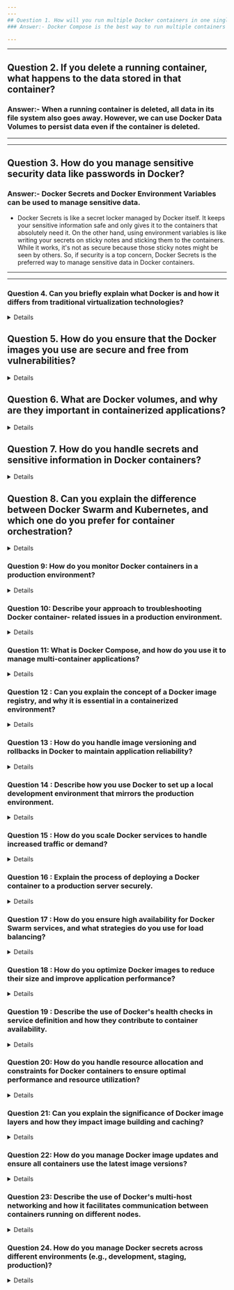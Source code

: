 ```yaml
---
---
## Question 1. How will you run multiple Docker containers in one single host?
### Answer:- Docker Compose is the best way to run multiple containers as a single service by defining them in a docker-compose.yml file.

---
```

---
## Question 2. If you delete a running container, what happens to the data stored in that container?
### Answer:- When a running container is deleted, all data in its file system also goes away. However, we can use Docker Data Volumes to persist data even if the container is deleted.


---
---
## Question 3. How do you manage sensitive security data like passwords in Docker?
### Answer:- Docker Secrets and Docker Environment Variables can be used to manage sensitive data. 
- Docker Secrets is like a secret locker managed by Docker itself. It keeps your sensitive information safe and only gives it to the containers that absolutely need it. On the other hand, using environment variables is like writing your secrets on sticky notes and sticking them to the containers. While it works, it's not as secure because those sticky notes might be seen by others.
So, if security is a top concern, Docker Secrets is the preferred way to manage sensitive data in Docker containers.

---
---


### Question 4. Can you briefly explain what Docker is and how it differs from traditional virtualization technologies?
<details>
### Key Differences Between Docker and Traditional Virtualization:

1. **Architecture**:
   - **Docker**: Containers run on the same operating system kernel as the host, using the host's OS to manage resources. Each container is isolated but shares the host OS, making them lightweight.
   - **Traditional Virtualization**: Virtual machines (VMs) include a full guest operating system along with the application. Each VM runs on a hypervisor, which abstracts and manages the hardware, creating a more substantial overhead.

2. **Resource Efficiency**:
   - **Docker**: Containers are lightweight because they share the OS kernel and do not require a full OS instance. This allows for faster startup times and better resource utilization.
   - **Traditional Virtualization**: VMs are heavier since they require their own OS, leading to higher resource consumption (CPU, memory, disk space).

3. **Isolation**:
   - **Docker**: Containers provide process-level isolation. While they are isolated from each other and the host, they are less isolated compared to VMs, which can be both an advantage and a disadvantage depending on the use case.
   - **Traditional Virtualization**: VMs provide strong isolation by emulating separate hardware environments, making them suitable for running multiple, potentially conflicting, OS instances on the same physical machine.

4. **Portability**:
   - **Docker**: Containers are highly portable across different environments (development, testing, production) because they package the application and its dependencies together.
   - **Traditional Virtualization**: VMs are also portable but require more resources and have larger footprints, making them less convenient to move across environments.


</details>

## Question 5. How do you ensure that the Docker images you use are secure and free from vulnerabilities?
<details>

**Answer**: To ensure Docker image security, I regularly scan images using security tools like Trivy or Anchore to detect and address vulnerabilities. I prioritize using images from trusted sources or official repositories to minimize risks. Additionally, I keep my base images and dependencies up to date to ensure that any known vulnerabilities are promptly patched. This proactive approach helps maintain a secure and stable environment for my applications.
   
</details>

## Question 6. What are Docker volumes, and why are they important in containerized applications?
<details>

**Answer**: Docker volumes are a mechanism for persisting and managing data generated by containers, separate from the container's lifecycle. They are crucial in containerized applications because they allow data to persist even if a container is deleted or recreated. Volumes also enable data sharing between multiple containers or between containers and the host system, ensuring data integrity and continuity. This is particularly important for stateful applications, such as databases, where preserving data across container restarts is essential. 
</details>

## Question 7. How do you handle secrets and sensitive information in Docker containers?
<details>
- By using Docker's built-in secrets management or tools like HashiCorp Vault, you can securely store and manage sensitive data, making sure that only authorized containers can access these secrets.

</details>

## Question 8. Can you explain the difference between Docker Swarm and Kubernetes, and which one do you prefer for container orchestration?
<details>

### 1. **Scalability**
   - **Docker Swarm**: 
     - **Scalability**: It’s suitable for small to medium-scale deployments. It’s efficient but doesn’t scale as seamlessly as Kubernetes.
  
   - **Kubernetes**:
     - **High Scalability**: Kubernetes excels in managing large-scale, distributed systems. It’s designed to handle complex workloads and can scale to thousands of nodes.

### 2. **Ecosystem and Community Support**
   - **Docker Swarm**: 
     - **Limited Ecosystem**: While it integrates well with Docker tools, Docker Swarm has a smaller ecosystem and less community support compared to Kubernetes.
  
   - **Kubernetes**:
     - **Rich Ecosystem**: Kubernetes has a vast and active community. It has extensive support from cloud providers (AWS, Azure, GCP) and a rich ecosystem of tools for monitoring, logging, and more.

### 3. **Features**
   - **Docker Swarm**: 
     - **Basic Features**: Docker Swarm provides essential container orchestration features like load balancing, service discovery, and scaling.
  
   - **Kubernetes**:
     - **Advanced Features**: Kubernetes offers advanced features like automated rollouts and rollbacks, self-healing, horizontal scaling, and secrets management. It also supports more complex networking and storage options.

</details>

### Question 9: How do you monitor Docker containers in a production environment?
<details>
   - Using Prometheus and Grafana is a great choice for monitoring Docker containers, as they provide comprehensive insights and powerful visualization capabilities.
</details>

### Question 10: Describe your approach to troubleshooting Docker container- related issues in a production environment.
<details>

**Answer**:  
My approach begins with reviewing container logs and inspecting their status using Docker commands. For more complex issues, I utilize tools like `docker stats` and `docker top` to gather detailed information, analyze the container's resource usage, and identify potential bottlenecks or performance issues.
Let's walk through a specific issue to illustrate your approach:

### Scenario: High CPU Usage in a Docker Container

**Issue**:  
You notice that one of your Docker containers is consuming an unusually high amount of CPU resources, which is affecting the performance of other services in the production environment.

**Step 1: Review Container Logs**  
First, you would check the container's logs to identify any obvious errors or anomalies. You can do this using the following command:

```bash
docker logs <container_id>
```

By reviewing the logs, you might spot error messages, exceptions, or repeated tasks that could be causing the high CPU usage.

**Step 2: Inspect Container Status**  
Next, you'd inspect the status of the container to check if it’s restarting frequently or has any unusual behavior:

```bash
docker inspect <container_id>
```

This command provides detailed information about the container's configuration and state, helping you identify if there are any misconfigurations or environmental issues.

**Step 3: Analyze Resource Usage with `docker stats`**  
Since the issue involves high CPU usage, you'd then use the `docker stats` command to monitor the real-time resource consumption of the container:

```bash
docker stats <container_id>
```

This will display the CPU, memory, network, and disk I/O usage of the container. If the CPU usage is consistently high, it could indicate an issue with the application running inside the container, such as an infinite loop or inefficient code.

**Step 4: Investigate Running Processes with `docker top`**  
To get more insight into what's happening inside the container, you can use the `docker top` command to list the running processes:

```bash
docker top <container_id>
```

This will show you the active processes and their resource consumption within the container. If a specific process is using a lot of CPU, you can investigate that process further to understand why it's consuming so many resources.

**Step 5: Take Corrective Action**  
Based on the findings, you might:

- **Optimize the application code** to reduce CPU consumption.
- **Limit CPU resources** allocated to the container by updating its configuration.
- **Restart the container** to see if the issue resolves itself.
- **Scale the application** by running additional container instances to distribute the load.


</details>

### Question 11: What is Docker Compose, and how do you use it to manage multi-container applications?
<details>
   
   **Docker Compose** is a tool used for defining and running multi-container Docker applications. It allows you to configure your application's services, networks, and volumes using a YAML file called `docker-compose.yml`. This file specifies how the containers should be built, linked, and configured, making it easier to manage complex applications that consist of multiple interdependent services.


### Basic Workflow with Docker Compose:

1. **Create a `docker-compose.yml` File**:
   - Define the services (containers) that make up your application.
   - Specify details like the image to use, ports to expose, volumes, environment variables, etc.

   Example `docker-compose.yml`:
   ```yaml
   version: '3'
   services:
     web:
       image: nginx
       ports:
         - "80:80"
     db:
       image: mysql
       environment:
         MYSQL_ROOT_PASSWORD: example
       volumes:
         - db-data:/var/lib/mysql

   volumes:
     db-data:
   ```

</details>

### Question 12 : Can you explain the concept of a Docker image registry, and why it is essential in a containerized environment?
<details>

**Answer** : A Docker image registry is a repository for storing and managing Docker images. It is essential because it provides a centralized location to store and share images, making it easier to deploy applications consistently across multiple environments.
</details>

### Question 13 : How do you handle image versioning and rollbacks in Docker to maintain application reliability?
<details>
   
**Answer**: I use version tags for Docker images, ensuring that each image is associated with a specific version of the application. For rollbacks, I can easily revert to a previous version of the image if necessary.
</details>

### Question 14 : Describe how you use Docker to set up a local development environment that mirrors the production environment.
<details>

**Answer**: I use Docker Compose to define services, networks, and volumes for the local development environment. This ensures that developers have a consistent environment with the same configurations as the production setup.
</details>

### Question 15 : How do you scale Docker services to handle increased traffic or demand?
<details>

To scale Docker services effectively:

1. **Docker Swarm:**
   - Use the `docker service scale` command to scale services horizontally by adjusting the number of replicas. For example:
     ```bash
     docker service scale my_service=5
     ```
   - This command increases the number of instances of `my_service` to 5.

2. **Kubernetes:**
   - Use the `kubectl scale` command to scale deployments or replicasets. For example:
     ```bash
     kubectl scale deployment my-deployment --replicas=5
     ```
   - This command sets the number of replicas for `my-deployment` to 5.

Both approaches distribute the load among multiple instances of the service, allowing them to handle increased traffic or demand efficiently.
   
</details>

### Question 16 : Explain the process of deploying a Docker container to a production server securely.
<details>
   Here's a detailed process for deploying a Docker container to a production server securely:

1. **Prepare the Production Server**:
   - **Install Docker**: Ensure Docker is installed on the production server. Follow Docker's official documentation to install the appropriate version for your server's operating system.
   - **Secure Docker**: Configure Docker securely by setting up proper firewall rules to restrict access. Use Docker's security features like user namespaces and disable remote access if not needed.

2. **Prepare the Docker Image**:
   - **Build and Test**: Build the Docker image locally and thoroughly test it to ensure it works as expected.
   - **Scan for Vulnerabilities**: Use tools like Docker Bench for Security or third-party scanners to check for vulnerabilities in your Docker image.

3. **Secure Image Transfer**:
   - **Private Registry**: Push the Docker image to a private container registry (like Docker Hub, Azure Container Registry, or a private registry) with restricted access. This ensures the image is securely stored and can be retrieved only by authorized users.
   - **SSH/SFTP**: Alternatively, if transferring directly to the server, use secure methods like SSH or SFTP to transfer the image or the Dockerfile.

4. **Deploy the Docker Container**:
   - **Pull the Image**: On the production server, pull the Docker image from the private registry using the `docker pull` command.
   
5. **Monitor and Maintain**:
   - **Monitoring Tools**: Use monitoring tools like Prometheus and Grafana to monitor the container’s performance and resource usage.
   - **Logs and Alerts**: Set up logging and alerting for your container to detect any issues or security incidents.

6. **Update and Rollback**:
   - **Version Tags**: Use version tags for your Docker images to keep track of different versions. This allows for easy rollbacks if needed.
   - **Continuous Deployment**: Implement continuous deployment practices to automate updates while ensuring that security and functionality are maintained.

By following these steps, you can deploy Docker containers to production servers securely and ensure a stable and secure environment.
</details>

### Question 17 : How do you ensure high availability for Docker Swarm services, and what strategies do you use for load balancing?
<details>

   Ensuring high availability and effective load balancing in Docker Swarm involves a few key strategies:

1. **High Availability:**
   - **Deploy Across Multiple Nodes:** Distribute your services across multiple nodes in the Docker Swarm cluster. This minimizes the impact of a single node failure, as other nodes can continue to handle the service.
   - **Use Replicas:** Set the desired number of replicas for each service to ensure that if a container or node fails, other replicas can continue to handle the traffic.
   
2. **Load Balancing:**
   - **Built-In Swarm Load Balancing:** Docker Swarm includes a built-in load balancer that distributes incoming traffic to the service's replicas. When a request is made to the service, Swarm's routing mechanism ensures that the traffic is evenly distributed among the available replicas.

By combining these strategies, you can achieve both high availability and efficient load balancing for your Docker Swarm services.
</details>

### Question 18 : How do you optimize Docker images to reduce their size and improve application performance?
<details>
- I use a multi-stage build approach, where I use one Docker image to build the application and another lightweight image to run it. This reduces the final image size and improves container startup times.
</details>


### Question 19 : Describe the use of Docker's health checks in service definition and how they contribute to container availability.
<details>
   By using health checks, you can ensure that your containers are running properly and that any issues are addressed automatically

1. **Defining Health Checks**: In a Dockerfile or a Docker Compose file, you can define a health check using the `HEALTHCHECK` instruction. This instruction specifies a command that Docker will run inside the container to check its health. For example:

   ```dockerfile
   HEALTHCHECK --interval=30s --timeout=10s --start-period=30s --retries=3 \
     CMD curl -f http://localhost/ || exit 1
   ```

   In this example, Docker will run the `curl` command to check if a web service is available on `localhost`. If the command fails, it will exit with a non-zero status.

2. **Health Check Parameters**:
   - `--interval`: How often to run the health check command (e.g., every 30 seconds).
   - `--timeout`: How long to wait for the health check command to complete (e.g., 10 seconds).
   - `--start-period`: Time to wait after container start before performing health checks (e.g., 30 seconds).
   - `--retries`: Number of consecutive failures needed to mark the container as unhealthy (e.g., 3 retries).

3. **Health Status**: Docker reports the health status of the container as one of the following:
   - `healthy`: The container is running and the health check command succeeded.
   - `unhealthy`: The health check command failed repeatedly as specified by the retries parameter.
   - `starting`: The container is starting, and health checks are not yet performed.

4. **Service Management**: Docker Swarm uses the health status to manage containers within a service:
   - If a container is marked as unhealthy, Docker Swarm can automatically restart the container or replace it with a new one, ensuring minimal disruption to the service.
   - Swarm managers use the health status to make scheduling decisions and maintain high availability.


</details>

### Question 20: How do you handle resource allocation and constraints for Docker containers to ensure optimal performance and resource utilization?
<details>
- I use Docker's resource constraints, such as CPU limits and memory reservations, to control resource usage and avoid resource contention between containers running on the same host.
- This helps maintain stability and ensures that all services receive their fair share of resources.
</details>

### Question 21: Can you explain the significance of Docker image layers and how they impact image building and caching?
<details>
- Each instruction in a Dockerfile creates a new layer on top of the previous one. These layers are stacked, with the final image being a combination of all layers.
- If a layer hasn’t changed between builds, Docker can reuse the cached version of that layer rather than rebuilding it. This speeds up the build process significantly.
   
</details>

### Question 22: How do you manage Docker image updates and ensure all containers use the latest image versions?
<details>
- l automate image updates by integrating Docker image builds with CI/CD pipelines. This ensures that whenever a new version of the application is built, it's automatically deployed to the containers
</details>

### Question 23: Describe the use of Docker's multi-host networking and how it facilitates communication between containers running on different nodes.
<details>

Docker's multi-host networking enables containers running on different Docker hosts (nodes) to communicate with each other as if they were on the same network. This is particularly useful in distributed environments where applications are scaled across multiple nodes, such as in a Docker Swarm or Kubernetes cluster.

### Key Concepts:

1. **Overlay Networks**:
   - Docker uses overlay networks to facilitate multi-host networking. An overlay network sits on top of the host network and allows containers on different Docker hosts to communicate with each other.
   - When you create an overlay network, Docker creates a virtual network that spans across all the nodes in a Swarm or a cluster, allowing containers to communicate over this network regardless of the physical location of the nodes.

### Example Use Case:

Imagine you have a web application with multiple services (e.g., front-end, back-end, database). These services are containerized and distributed across different nodes in a Docker Swarm. Using Docker's multi-host networking, you can create an overlay network that all these containers join. The front-end container on Node A can communicate with the back-end container on Node B as if they were on the same machine, simplifying the application's architecture and deployment.
   
</details>

### Question 24. How do you manage Docker secrets across different environments (e.g., development, staging, production)?
<details>
In Docker, secrets are typically stored using Docker's built-in secrets management feature. Here's how secrets are stored and managed:

1. **Docker Swarm**: If you are using Docker Swarm, secrets are stored in the Swarm manager nodes. The secrets are encrypted both at rest and in transit, ensuring secure storage. When you create a secret, it's stored in the Swarm and only sent to the nodes that require it for the services running on those nodes.

2. **Docker Compose (non-Swarm)**: In a non-Swarm setup using Docker Compose, secrets can be defined in a Compose file, but they are not managed the same way as in a Swarm. For non-Swarm environments, secrets are typically passed as environment variables or mounted as files from a host directory. However, this approach does not provide the same level of security as Docker Swarm's secrets management.

3. **Third-Party Tools**: For environments where Docker Swarm is not used, you can integrate Docker with third-party secret management tools like HashiCorp Vault, AWS Secrets Manager, or Azure Key Vault. These tools provide more robust secret management features, such as versioning, audit logging, and dynamic secrets.

</details>
